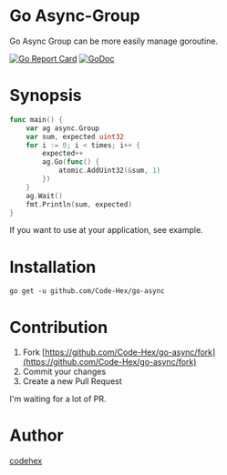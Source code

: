 Go Async-Group
=====

Go Async Group can be more easily manage goroutine.

[![Go Report Card](https://goreportcard.com/badge/github.com/Code-Hex/go-async)](https://goreportcard.com/report/github.com/Code-Hex/go-async)
[![GoDoc](https://godoc.org/github.com/Code-Hex/go-async?status.svg)](https://godoc.org/github.com/Code-Hex/go-async)


# Synopsis

```go
func main() {
    var ag async.Group
	var sum, expected uint32
	for i := 0; i < times; i++ {
		expected++
		ag.Go(func() {
			atomic.AddUint32(&sum, 1)
		})
	}
	ag.Wait()
	fmt.Println(sum, expected)
}
```

If you want to use at your application, see example.

# Installation

    go get -u github.com/Code-Hex/go-async

# Contribution

1. Fork [https://github.com/Code-Hex/go-async/fork](https://github.com/Code-Hex/go-async/fork)
2. Commit your changes
3. Create a new Pull Request

I'm waiting for a lot of PR.

# Author

[codehex](https://twitter.com/CodeHex)